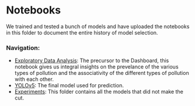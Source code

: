 # Notebooks

We trained and tested a bunch of models and have uploaded the notebooks in this folder to document the entire history of model selection. 

### Navigation:

- [Exploratory Data Analysis](/notebooks/smartathon-eda.ipynb): The precursor to the Dashboard, this notebook gives us integral insights on
the prevelance of the various types of pollution and the associativity of the different types of pollution with each other.
- [YOLOv5](/notebooks/YOLO_v5_Smartathon.ipynb): The final model used for prediction.
- [Experiments](/notebooks/experiments/): This folder contains all the models that did not make the cut.
